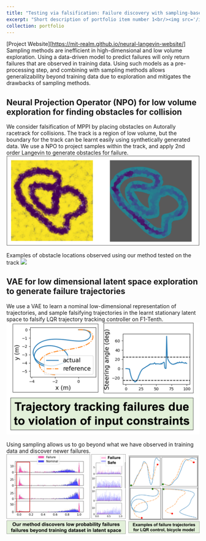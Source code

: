 ```yaml
---
title: "Testing via falsification: Failure discovery with sampling-based techniques "
excerpt: "Short description of portfolio item number 1<br/><img src='/images/sim_only_1.png'>"
collection: portfolio
---
```

[Project Website][https://mit-realm.github.io/neural-langevin-website/]
Sampling methods are inefficient in high-dimensional and low volume exploration. Using a data-driven model to predict failures will only return failures that are observed in training data. Using such models as a pre-processing step, and combining with sampling methods allows generalizability beyond training data due to exploration and mitigates the drawbacks of sampling methods.

## Neural Projection Operator (NPO) for low volume exploration for finding obstacles for collision
We consider falsification of MPPI by placing obstacles on Autorally racetrack for collisions. The track is a region of low volume, but the boundary for the track can be learnt easily using synthetically generated data. We use a NPO to project samples within the track, and apply 2nd order Langevin to generate obstacles for failure. 
<img src='/images/npo.png'>

Examples of obstacle locations observed using our method tested on the track
<img src='/images/autorally.png'>

## VAE for low dimensional latent space exploration to generate failure trajectories
We use a VAE to learn a nominal low-dimensional representation of trajectories, and sample falsifying trajectories in the learnt stationary latent space to falsify LQR trajectory tracking controller on F1-Tenth. 
<img src='/images/lqr.png'>

Using sampling allows us to go beyond what we have observed in training data and discover newer failures.
<img src='/images/sim_only_vae.png'>
